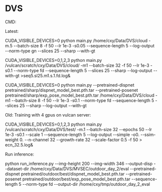 # DVS

CMD:

Latest:  

CUDA_VISIBLE_DEVICES=0 python main.py  /home/cxy/Data/DVS/cloud -m.5 --batch-size 8 -f 50 --lr 1e-3  -s0.05  --sequence-length 5  --log-output --norm-type gn --slices 25 --sharp --with-gt  

CUDA_VISIBLE_DEVICES=0,1,2,3 python main.py  /vulcan/scratch/cxy/Data/DVS/cloud/ -m1 --batch-size 32 -f 50 --lr 1e-3  -s0.1 --norm-type fd --sequence-length 5 --slices 25 --sharp --log-output --with-gt  >seq5.sl25.m1.s.1.fd.log&  

CUDA_VISIBLE_DEVICES=0 python main.py  --pretrained-dispnet pretrained/sharp/dispnet_model_best.pth.tar --pretrained-posenet pretrained/sharp/exp_pose_model_best.pth.tar /home/cxy/Data/DVS/cloud -m1 --batch-size 8 -f 50 --lr 1e-3  -s0.1 --norm-type fd --sequence-length 5 --slices 25 --sharp --log-output --with-gt


Old:
Training with 4 gpus on vulcan server:

CUDA_VISIBLE_DEVICES=0,1,2,3 python main.py /vulcan/scratch/cxy/Data/DVS/test/ -m.1 --batch-size 32 --epochs 50 --lr 1e-3 -s0.1 --scale 1 --sequence-length 5 --log-output --simple -o0. --ssim-weight 0. --n-channel 32 --growth-rate 32 --scale-factor 0.5 -f 50  > ecn_32.5.log&

Run inference:

python run_inference.py --img-height 200 --img-width 346 --output-disp --dataset-dir /home/cxy/Data/DVS/MVSEC/outdoor_day_2/eval --pretrained-dispnet pretrained/outdoor/best/dispnet_model_best.pth.tar --pretrained-posenet pretrained/outdoor/best/exp_pose_model_best.pth.tar  --sequence-length 5 --norm-type fd --output-dir /home/cxy/tmp/outdoor_day_2_eval
